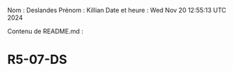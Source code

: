Nom : Deslandes
Prénom : Killian
Date et heure : Wed Nov 20 12:55:13 UTC 2024

Contenu de README.md :
# R5-07-DS
